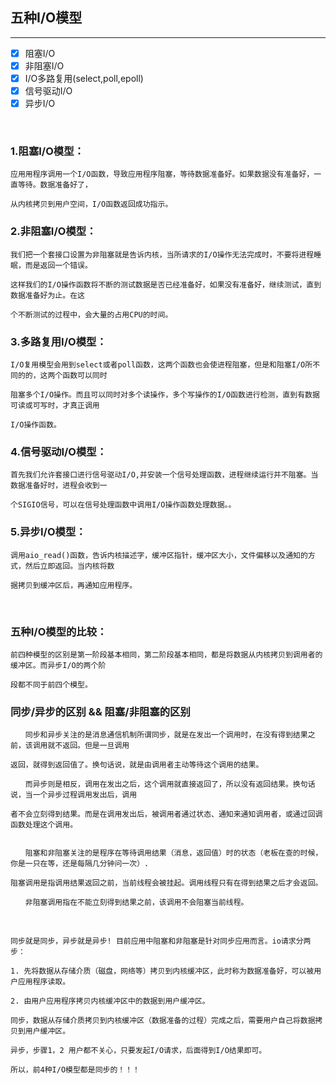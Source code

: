 ## 五种I/O模型

--------------------------

- [x] 阻塞I/O 
- [x] 非阻塞I/O
- [x] I/O多路复用(select,poll,epoll)
- [x] 信号驱动I/O
- [x] 异步I/O

<br>

### 1.阻塞I/O模型：
	
	应用用程序调用一个I/O函数，导致应用程序阻塞，等待数据准备好。如果数据没有准备好，一直等待。数据准备好了，
	
	从内核拷贝到用户空间，I/O函数返回成功指示。
	

### 2.非阻塞I/O模型：
	
	我们把一个套接口设置为非阻塞就是告诉内核，当所请求的I/O操作无法完成时，不要将进程睡眠，而是返回一个错误。
	
	这样我们的I/O操作函数将不断的测试数据是否已经准备好，如果没有准备好，继续测试，直到数据准备好为止。在这
	
	个不断测试的过程中，会大量的占用CPU的时间。
	

### 3.多路复用I/O模型：

	I/O复用模型会用到select或者poll函数，这两个函数也会使进程阻塞，但是和阻塞I/O所不同的的，这两个函数可以同时
	
	阻塞多个I/O操作。而且可以同时对多个读操作，多个写操作的I/O函数进行检测，直到有数据可读或可写时，才真正调用
	
	I/O操作函数。
	

### 4.信号驱动I/O模型：

	首先我们允许套接口进行信号驱动I/O,并安装一个信号处理函数，进程继续运行并不阻塞。当数据准备好时，进程会收到一
	
	个SIGIO信号，可以在信号处理函数中调用I/O操作函数处理数据。。
	

### 5.异步I/O模型：

	调用aio_read()函数，告诉内核描述字，缓冲区指针，缓冲区大小，文件偏移以及通知的方式，然后立即返回。当内核将数
	
	据拷贝到缓冲区后，再通知应用程序。
	
	
<br>


### 五种I/O模型的比较：

	前四种模型的区别是第一阶段基本相同，第二阶段基本相同，都是将数据从内核拷贝到调用者的缓冲区。而异步I/O的两个阶
	
	段都不同于前四个模型。
	

### 同步/异步的区别 && 阻塞/非阻塞的区别

	　　同步和异步关注的是消息通信机制所谓同步，就是在发出一个调用时，在没有得到结果之前，该调用就不返回。但是一旦调用
	
	返回，就得到返回值了。换句话说，就是由调用者主动等待这个调用的结果。
	
	　　而异步则是相反，调用在发出之后，这个调用就直接返回了，所以没有返回结果。换句话说，当一个异步过程调用发出后，调用
	
	者不会立刻得到结果。而是在调用发出后，被调用者通过状态、通知来通知调用者，或通过回调函数处理这个调用。
	
	
	　　阻塞和非阻塞关注的是程序在等待调用结果（消息，返回值）时的状态（老板在查的时候，你是一只在等，还是每隔几分钟问一次）.
	
	阻塞调用是指调用结果返回之前，当前线程会被挂起。调用线程只有在得到结果之后才会返回。
	
	　　非阻塞调用指在不能立刻得到结果之前，该调用不会阻塞当前线程。


<br>


	同步就是同步，异步就是异步! 目前应用中阻塞和非阻塞是针对同步应用而言。io请求分两步：

	1. 先将数据从存储介质（磁盘，网络等）拷贝到内核缓冲区，此时称为数据准备好，可以被用户应用程序读取。

	2. 由用户应用程序拷贝内核缓冲区中的数据到用户缓冲区。

	同步，数据从存储介质拷贝到内核缓冲区（数据准备的过程）完成之后，需要用户自己将数据拷贝到用户缓冲区。

	异步，步骤1，2 用户都不关心，只要发起I/O请求，后面得到I/O结果即可。
	
	所以，前4种I/O模型都是同步的！！！
	
	
	
	
	
	
	
	
	
	
	
	
	
	
	
	
	
	
	
